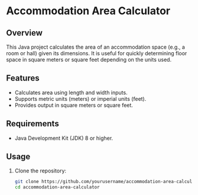 # Accommodation Area Calculator

## Overview
This Java project calculates the area of an accommodation space (e.g., a room or hall) given its dimensions. It is useful for quickly determining floor space in square meters or square feet depending on the units used.

## Features
- Calculates area using length and width inputs.
- Supports metric units (meters) or imperial units (feet).
- Provides output in square meters or square feet.

## Requirements
- Java Development Kit (JDK) 8 or higher.

## Usage

1. Clone the repository:

   ```bash
   git clone https://github.com/yourusername/accommodation-area-calculator.git
   cd accommodation-area-calculator
